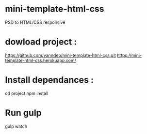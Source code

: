 # mini-template-html-css
PSD to HTML/CSS responsive 

# dowload project :
https://github.com/yanndeo/mini-template-html-css.git
https://mini-template-html-css.herokuapp.com/

# Install dependances : 
cd project 
npm install

# Run gulp 
gulp watch

